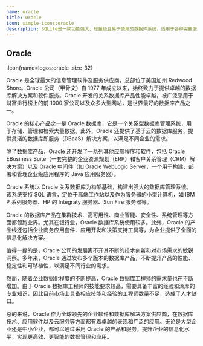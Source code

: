 ```yaml
---
name: oracle
title: Oracle
icon: simple-icons:oracle
description: SQLite是一款功能强大、轻量级且易于使用的数据库系统，适用于各种需要嵌入式或轻量级数据库支持的应用场景。
---
```


## Oracle

:Icon{name=logos:oracle .size-32}

Oracle 是全球最大的信息管理软件及服务供应商，总部位于美国加州 Redwood Shore。Oracle 公司（甲骨文）自 1977 年成立以来，始终致力于提供卓越的数据库解决方案和软件服务。Oracle 开发的关系数据库产品性能卓越，被广泛采用于财富排行榜上的前 1000 家公司以及众多大型网站，是世界最好的数据库产品之一。

Oracle 的核心产品之一是 Oracle 数据库，它是一个关系型数据库管理系统，用于存储、管理和检索大量数据。此外，Oracle 还提供了基于云的数据库服务，提供灵活的数据库即服务（DBaaS）解决方案，以满足不同企业的需求。

除了数据库产品，Oracle 还开发了一系列其他应用程序和软件，包括 Oracle EBusiness Suite（一套完整的企业资源规划（ERP）和客户关系管理（CRM）解决方案）以及 Oracle 中间件（如 Oracle WebLogic Server，一个用于构建、部署和管理企业级应用程序的 Java 应用服务器）。

Oracle 系统以 Oracle 关系数据库为构架基础，构建出强大的数据库管理系统。该系统支持 SQL 语言，定位于高端工作站以及作为服务器的小型计算机，如 IBM P 系列服务器、HP 的 Integraty 服务器、Sun Fire 服务器等。

Oracle 的数据库产品在集群技术、高可用性、商业智能、安全性、系统管理等方面都领跑业界。尤其在银行业，Oracle 数据库系统使用较多。此外，Oracle 的产品线还包括企业商务应用套件、应用开发和决策支持工具等，为企业提供了全面的信息化解决方案。

值得一提的是，Oracle 公司的发展离不开其不断的技术创新和对市场需求的敏锐洞察。多年来，Oracle 通过发布多个版本的数据库产品，不断提升产品的性能、稳定性和可移植性，以满足不同行业的需求。

然而，随着企业数据化程度的不断提高，Oracle 数据库工程师的需求量也在不断增加。由于 Oracle 数据库工程师的技能要求较高，需要具备丰富的经验和深厚的专业知识，因此目前市场上具备相应技能和经验的工程师数量不足，造成了人才缺口。

总的来说，Oracle 作为全球领先的企业软件和数据库解决方案供应商，在数据库技术、应用软件以及云服务等方面都有着卓越的表现和广泛的应用。无论是大型企业还是中小企业，都可以通过采用 Oracle 的产品和服务，提升企业的信息化水平，实现更高效、更智能的数据管理和应用。
